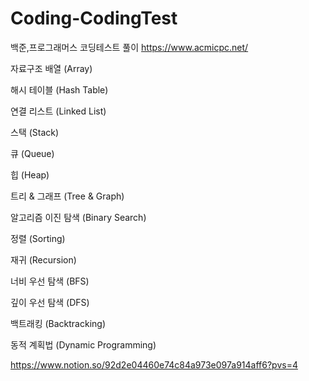 # Coding-CodingTest
백준,프로그래머스 코딩테스트 풀이
https://www.acmicpc.net/

자료구조
배열 (Array)

해시 테이블 (Hash Table)

연결 리스트 (Linked List)


스택 (Stack)

큐 (Queue)

힙 (Heap)

트리 & 그래프 (Tree & Graph)

알고리즘
이진 탐색 (Binary Search)

정렬 (Sorting)

재귀 (Recursion)

너비 우선 탐색 (BFS)

깊이 우선 탐색 (DFS)

백트래킹 (Backtracking)


동적 계획법 (Dynamic Programming)

https://www.notion.so/92d2e04460e74c84a973e097a914aff6?pvs=4
